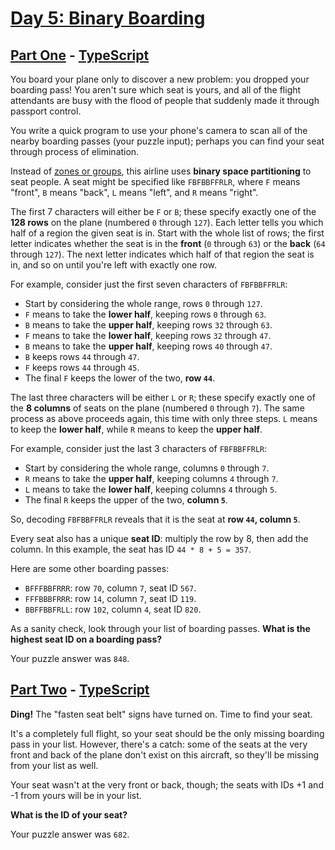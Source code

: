 # [Day 5: Binary Boarding](https://adventofcode.com/2020/day/5)

## [Part One](https://adventofcode.com/2020/day/5#part1) - [TypeScript](./typescript/src/p1.ts)

You board your plane only to discover a new problem: you dropped your boarding
pass! You aren't sure which seat is yours, and all of the flight attendants are
busy with the flood of people that suddenly made it through passport control.

You write a quick program to use your phone's camera to scan all of the nearby
boarding passes (your puzzle input); perhaps you can find your seat through
process of elimination.

Instead of [zones or groups](https://www.youtube.com/watch?v=oAHbLRjF0vo), this
airline uses **binary space partitioning** to seat people. A seat might be
specified like `FBFBBFFRLR`, where `F` means "front", `B` means "back", `L`
means "left", and `R` means "right".

The first 7 characters will either be `F` or `B`; these specify exactly one of
the **128 rows** on the plane (numbered `0` through `127`). Each letter tells
you which half of a region the given seat is in. Start with the whole list of
rows; the first letter indicates whether the seat is in the **front** (`0`
through `63`) or the **back** (`64` through `127`). The next letter indicates
which half of that region the seat is in, and so on until you're left with
exactly one row.

For example, consider just the first seven characters of `FBFBBFFRLR`:

- Start by considering the whole range, rows `0` through `127`.
- `F` means to take the **lower half**, keeping rows `0` through `63`.
- `B` means to take the **upper half**, keeping rows `32` through `63`.
- `F` means to take the **lower half**, keeping rows `32` through `47`.
- `B` means to take the **upper half**, keeping rows `40` through `47`.
- `B` keeps rows `44` through `47`.
- `F` keeps rows `44` through `45`.
- The final `F` keeps the lower of the two, **row `44`**.

The last three characters will be either `L` or `R`; these specify exactly one
of the **8 columns** of seats on the plane (numbered `0` through `7`). The same
process as above proceeds again, this time with only three steps. `L` means to
keep the **lower half**, while `R` means to keep the **upper half**.

For example, consider just the last 3 characters of `FBFBBFFRLR`:

- Start by considering the whole range, columns `0` through `7`.
- `R` means to take the **upper half**, keeping columns `4` through `7`.
- `L` means to take the **lower half**, keeping columns `4` through `5`.
- The final `R` keeps the upper of the two, **column `5`**.

So, decoding `FBFBBFFRLR` reveals that it is the seat at **row `44`, column
`5`**.

Every seat also has a unique **seat ID**: multiply the row by 8, then add the
column. In this example, the seat has ID `44 * 8 + 5 = 357`.

Here are some other boarding passes:

- `BFFFBBFRRR`: row `70`, column `7`, seat ID `567`.
- `FFFBBBFRRR`: row `14`, column `7`, seat ID `119`.
- `BBFFBBFRLL`: row `102`, column `4`, seat ID `820`.

As a sanity check, look through your list of boarding passes. **What is the
highest seat ID on a boarding pass?**

Your puzzle answer was `848`.

## [Part Two](https://adventofcode.com/2020/day/5#part2) - [TypeScript](./typescript/src/p2.ts)

**Ding!** The "fasten seat belt" signs have turned on. Time to find your seat.

It's a completely full flight, so your seat should be the only missing boarding
pass in your list. However, there's a catch: some of the seats at the very front
and back of the plane don't exist on this aircraft, so they'll be missing from
your list as well.

Your seat wasn't at the very front or back, though; the seats with IDs +1 and -1
from yours will be in your list.

**What is the ID of your seat?**

Your puzzle answer was `682`.
